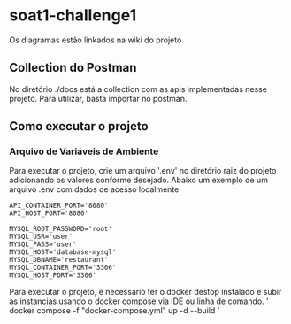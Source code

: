 # soat1-challenge1

Os diagramas estão linkados na wiki do projeto

## Collection do Postman

No diretório ./docs está a collection com as apis implementadas nesse projeto. Para utilizar, basta importar no postman.


## Como executar o projeto

### Arquivo de Variáveis de Ambiente
Para executar o projeto, crie um arquivo '.env' no diretório raiz do projeto adicionando os valores conforme desejado. Abaixo um exemplo de um arquivo .env com dados de acesso localmente
~~~
API_CONTAINER_PORT='8080'
API_HOST_PORT='8080'

MYSQL_ROOT_PASSWORD='root'
MYSQL_USR='user'
MYSQL_PASS='user'
MYSQL_HOST='database-mysql'
MYSQL_DBNAME='restaurant'
MYSQL_CONTAINER_PORT='3306'
MYSQL_HOST_PORT='3306'
~~~


Para executar o projeto, é necessário ter o docker destop instalado e subir as instancias usando o docker compose via IDE ou linha de comando.
' docker compose -f "docker-compose.yml" up -d --build '